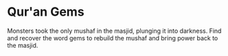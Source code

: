 # Qur'an Gems

Monsters took the only mushaf in the masjid, plunging it into darkness. Find and recover the word gems to rebuild the mushaf and bring power back to the masjid.
